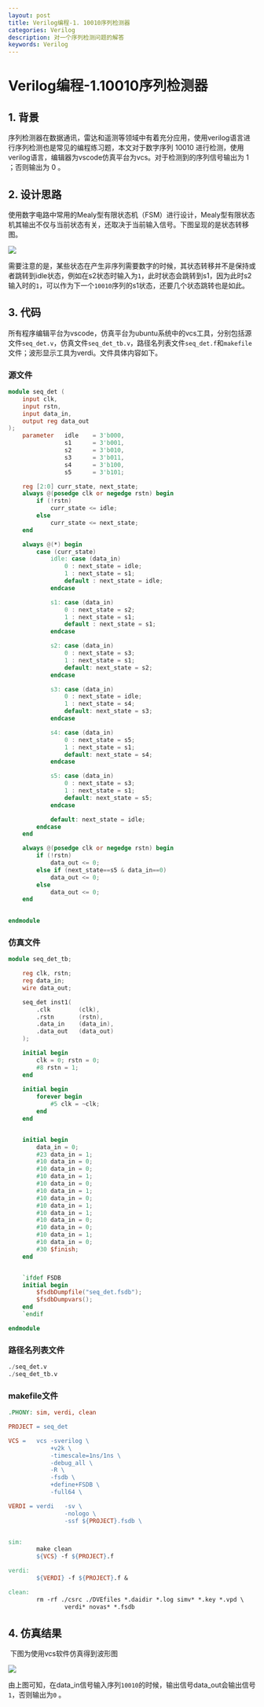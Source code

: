 ```yaml
---
layout: post
title: Verilog编程-1. 10010序列检测器
categories: Verilog
description: 对一个序列检测问题的解答
keywords: Verilog
---
```


# Verilog编程-1.10010序列检测器

## 1. 背景

​		序列检测器在数据通讯，雷达和遥测等领域中有着充分应用，使用verilog语言进行序列检测也是常见的编程练习题，本文对于数字序列 10010 进行检测，使用verilog语言，编辑器为vscode仿真平台为vcs。对于检测到的序列信号输出为 1 ；否则输出为 0 。



## 2. 设计思路

​		使用数字电路中常用的Mealy型有限状态机（FSM）进行设计，Mealy型有限状态机其输出不仅与当前状态有关，还取决于当前输入信号。下图呈现的是状态转移图。

![](/images/blog/picture1.jpg)

需要注意的是，某些状态在产生非序列需要数字的时候，其状态转移并不是保持或者跳转到idle状态，例如在s2状态时输入为`1`，此时状态会跳转到s1，因为此时s2输入时的`1`，可以作为下一个`10010`序列的s1状态，还要几个状态跳转也是如此。



## 3. 代码

​		所有程序编辑平台为vscode，仿真平台为ubuntu系统中的vcs工具，分别包括源文件`seq_det.v`，仿真文件`seq_det_tb.v`，路径名列表文件`seq_det.f`和`makefile`文件；波形显示工具为verdi。文件具体内容如下。

### 源文件

```verilog
module seq_det (
    input clk,
    input rstn,
    input data_in,
    output reg data_out
);
    parameter   idle    = 3'b000,
                s1      = 3'b001,
                s2      = 3'b010,
                s3      = 3'b011,
                s4      = 3'b100,
                s5      = 3'b101;

    reg [2:0] curr_state, next_state;
    always @(posedge clk or negedge rstn) begin
        if (!rstn)
            curr_state <= idle;
        else
            curr_state <= next_state;
    end

    always @(*) begin
        case (curr_state)
            idle: case (data_in)
                0 : next_state = idle;
                1 : next_state = s1;
                default : next_state = idle;
            endcase 

            s1: case (data_in)
                0 : next_state = s2;
                1 : next_state = s1;
                default : next_state = s1;
            endcase

            s2: case (data_in)
                0 : next_state = s3;
                1 : next_state = s1;
                default: next_state = s2;
            endcase

            s3: case (data_in)
                0 : next_state = idle;
                1 : next_state = s4; 
                default: next_state = s3;
            endcase

            s4: case (data_in)
                0 : next_state = s5;
                1 : next_state = s1; 
                default: next_state = s4;
            endcase

            s5: case (data_in)
                0 : next_state = s3;
                1 : next_state = s1; 
                default: next_state = s5;
            endcase

            default: next_state = idle;
        endcase
    end

    always @(posedge clk or negedge rstn) begin
        if (!rstn)
            data_out <= 0;
        else if (next_state==s5 & data_in==0)
            data_out <= 0;
        else
            data_out <= 0;
    end
    

endmodule
```



### 仿真文件

```verilog
module seq_det_tb;

    reg clk, rstn;
    reg data_in;
    wire data_out;

    seq_det inst1(
        .clk        (clk),
        .rstn       (rstn),
        .data_in    (data_in),
        .data_out   (data_out)
    );

    initial begin
        clk = 0; rstn = 0;
        #8 rstn = 1;
    end
    
    initial begin
        forever begin
            #5 clk = ~clk;
        end
    end


    initial begin
        data_in = 0;
        #23 data_in = 1;
        #10 data_in = 0;
        #10 data_in = 0;
        #10 data_in = 1;
        #10 data_in = 0;
        #10 data_in = 1;
        #10 data_in = 0;
        #10 data_in = 1;
        #10 data_in = 1;
        #10 data_in = 0;
        #10 data_in = 0;
        #10 data_in = 1;
        #10 data_in = 0;
        #30 $finish;
    end


    `ifdef FSDB
    initial begin
        $fsdbDumpfile("seq_det.fsdb");
        $fsdbDumpvars();      
    end
    `endif

endmodule
```



### 路径名列表文件

```verilog
./seq_det.v
./seq_det_tb.v
```



### makefile文件

```makefile
.PHONY: sim, verdi, clean

PROJECT = seq_det

VCS =	vcs -sverilog \
			+v2k \
			-timescale=1ns/1ns \
			-debug_all \
			-R \
			-fsdb \
			+define+FSDB \
			-full64 \

VERDI = verdi 	-sv \
				-nologo \
				-ssf ${PROJECT}.fsdb \


sim: 
		make clean
		${VCS} -f ${PROJECT}.f

verdi:
		${VERDI} -f ${PROJECT}.f &

clean:
		rm -rf ./csrc ./DVEfiles *.daidir *.log simv* *.key *.vpd \
				verdi* novas* *.fsdb
```





## 4. 仿真结果

​		下图为使用vcs软件仿真得到波形图

![](/images/blog/picture2.png)

由上图可知，在data_in信号输入序列`10010`的时候，输出信号data_out会输出信号`1`，否则输出为`0` 。





